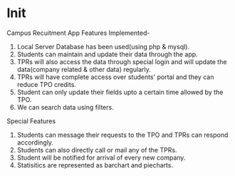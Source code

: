 # Init
Campus Recuitment App
Features Implemented-
1. Local Server Database has been used(using php & mysql).
2. Students can maintain and update their data through the app.
3. TPRs will also access the data through special login and will update the data(company related & other data) regularly.
4. TPRs will have complete access over students' portal and they can reduce TPO credits.
5. Student can only update their fields upto a certain time allowed by the TPO.
6. We can search data using  filters.

Special Features
1. Students can message their requests to the TPO and TPRs can respond accordingly.
2. Students can also directly call or mail any of the TPRs.
3. Student will be notified for arrival of every new company.
4. Statisitics are represented as barchart and piecharts.
